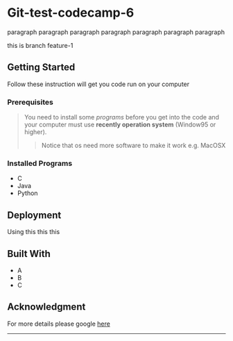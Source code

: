 # Git-test-codecamp-6
paragraph paragraph paragraph paragraph paragraph paragraph paragraph

this is branch feature-1

## Getting Started
Follow these instruction will get you code run on your computer

### Prerequisites
> You need to install some *programs* before you get into the code and your computer must use __recently operation system__ (Window95 or higher).
>> Notice that os need more software to make it work e.g. MacOSX

### Installed Programs
+ C
+ Java
+ Python

## Deployment
Using this this this

## Built With
+ A
+ B
+ C

## Acknowledgment
For more details please google [here](https://www.google.com)

---

<!-- # Git-test-codecamp-6
## title h2
### title h3
#### title h4
##### title h5
###### title h6

ajlkdsfjklj  
klfsjlkajlaj  
ajdsklfjkl  
jkladjlf  
jsfljlk  

*this content is ilitic*  
_this content is ilitic_  
**this content is bold**  
__this content is bold__  
*__this content is combination__*  
**_this content is combination_**  

> test
>> test

1. this is order 1
3. this is order 2

+ test
- test
* test
    * test
***
---
___
![this is a picture](https://img.freepik.com/free-photo/white-cloud-blue-sky-sea_74190-4488.jpg?size=626&ext=jpg)

[this is link to google](https://www.google.co.th/)

            kdlf;ak;ldfkal;kd
        flak;fklk;lk;l;

| header | header |
-- | --
| **content** | *content* |
***content*** | [content](https://www.google.co.th/) 
content | content  -->